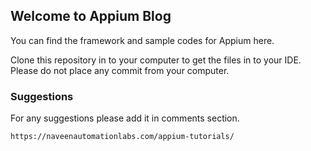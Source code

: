 ## Welcome to Appium Blog 

You can find the framework and sample codes for Appium here.

Clone this repository in to your computer to get the files in to your IDE. Please do not place any commit from your computer. 

### Suggestions

For any suggestions please add it in comments section.

```markdown
https://naveenautomationlabs.com/appium-tutorials/

